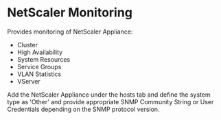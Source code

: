 NetScaler Monitoring
====================

Provides monitoring of NetScaler Appliance:

* Cluster
* High Availability
* System Resources
* Service Groups
* VLAN Statistics
* VServer

Add the NetScaler Appliance under the hosts tab and define the system type as 'Other' and provide appropriate SNMP Community String or User Credentials depending on the SNMP protocol version.
